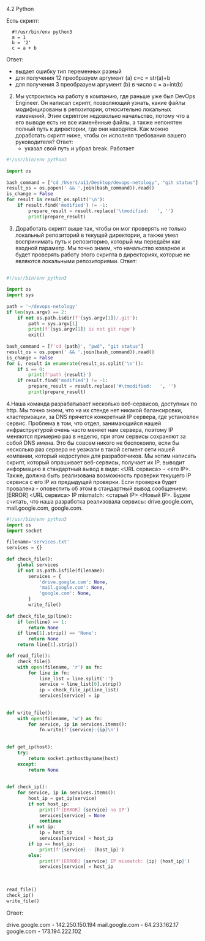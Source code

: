 4.2 Python

Есть скрипт:

      #!/usr/bin/env python3
      a = 1
      b = '2'
      c = a + b


   Ответ:
   * выдает ошибку тип переменных разный
   * для получения 12 преобразуем аргумент (а) с=c = str(a)+b
   * для получения  3  преобразуем аргумент (b) в число  c = a+int(b)
 
2. Мы устроились на работу в компанию, где раньше уже был DevOps Engineer. Он написал скрипт, позволяющий узнать, какие файлы модифицированы в репозитории, относительно локальных изменений. Этим скриптом недовольно начальство, потому что в его выводе есть не все изменённые файлы, а также непонятен полный путь к директории, где они находятся. Как можно доработать скрипт ниже, чтобы он исполнял требования вашего руководителя?
    Ответ: 
   * указал свой путь и убрал break. Работает

```python
#!/usr/bin/env python3
 
import os
 
bash_command = ["cd /Users/a11/Desktop/devops-netology", "git status"]
result_os = os.popen(' && '.join(bash_command)).read()
is_change = False
for result in result_os.split('\n'):
    if result.find('modified') != -1:
        prepare_result = result.replace('\tmodified:   ', '')
        print(prepare_result)
```
 
3. Доработать скрипт выше так, чтобы он мог проверять не только локальный репозиторий в текущей директории, а также умел воспринимать путь к репозиторию, который мы передаём как входной параметр. Мы точно знаем, что начальство коварное и будет проверять работу этого скрипта в директориях, которые не являются локальными репозиториями.
    Ответ:
   
```python
 
#!/usr/bin/env python3
 
import os
import sys
 
path = '~/devops-netology'
if len(sys.argv) == 2:
    if not os.path.isdir(f'{sys.argv[1]}/.git'):
        path = sys.argv[1]
        print(f'{sys.argv[1]} is not git repo')
        exit()
 
bash_command = [f'cd {path}', "pwd", "git status"]
result_os = os.popen(' && '.join(bash_command)).read()
is_change = False
for i, result in enumerate(result_os.split('\n')):
    if i == 0:
        print(f'path {result}')
    if result.find('modified') != -1:
        prepare_result = result.replace('#\tmodified:   ', '')
        print(prepare_result)
```
 
 4.Наша команда разрабатывает несколько веб-сервисов, доступных по http. Мы точно знаем, что на их стенде нет никакой балансировки, кластеризации, за DNS прячется конкретный IP сервера, где установлен сервис. Проблема в том, что отдел, занимающийся нашей инфраструктурой очень часто меняет нам сервера, поэтому IP меняются примерно раз в неделю, при этом сервисы сохраняют за собой DNS имена. Это бы совсем никого не беспокоило, если бы несколько раз сервера не уезжали в такой сегмент сети нашей компании, который недоступен для разработчиков. Мы хотим написать скрипт, который опрашивает веб-сервисы, получает их IP, выводит информацию в стандартный вывод в виде: <URL сервиса> - <его IP>. Также, должна быть реализована возможность проверки текущего IP сервиса c его IP из предыдущей проверки. Если проверка будет провалена - оповестить об этом в стандартный вывод сообщением: [ERROR] <URL сервиса> IP mismatch: <старый IP> <Новый IP>. Будем считать, что наша разработка реализовала сервисы: drive.google.com, mail.google.com, google.com.
        
```python
#!/usr/bin/env python3
import os
import socket
 
filename='services.txt'
services = {}
 
def check_file():
    global services
    if not os.path.isfile(filename):
        services = {
            'drive.google.com': None,
            'mail.google.com': None,
            'google.com': None,
        }
        write_file()
   
def check_file_ip(line):
    if len(line) == 1:
        return None
    if line[1].strip() == 'None':
        return None
    return line[1].strip()

def read_file():
    check_file()
    with open(filename, 'r') as fn:
        for line in fn:
            line_list = line.split(':')
            service = line_list[0].strip()
            ip = check_file_ip(line_list)
            services[service] = ip
 
 
def write_file():
    with open(filename, 'w') as fn:
        for service, ip in services.items():
            fn.write(f'{service}:{ip}\n')
 
 
def get_ip(host):
    try:
        return socket.gethostbyname(host)
    except:
        return None
 
 
def check_ip():
    for service, ip in services.items():
        host_ip = get_ip(service)
        if not host_ip:
            print(f'[ERROR] {service} no IP')
            services[service] = None
            continue
        if not ip:
            ip = host_ip
            services[service] = host_ip
        if ip == host_ip:
            print(f'{service} - {host_ip}')
        else:
            print(f'[ERROR] {service} IP mismatch: {ip} {host_ip}')
            services[service] = host_ip
 
 
 
read_file()
check_ip()
write_file()
```
Ответ:

drive.google.com - 142.250.150.194
mail.google.com - 64.233.162.17
google.com - 173.194.222.102
